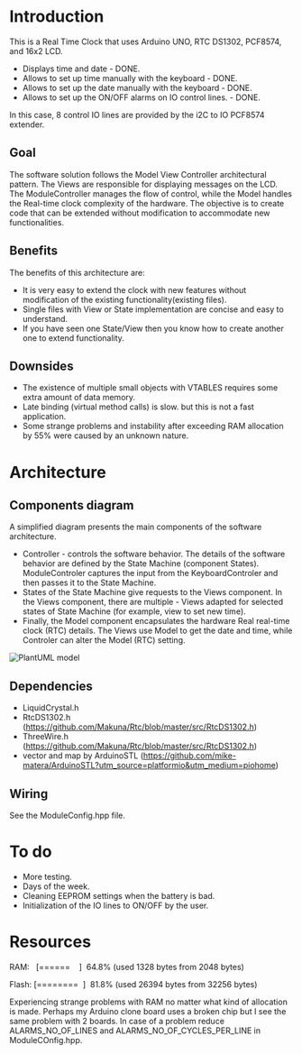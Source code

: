 # Introduction

This is a Real Time Clock that uses Arduino UNO, RTC DS1302, PCF8574, and 16x2 LCD.
- Displays time and date - DONE.
- Allows to set up time manually with the keyboard - DONE.
- Allows to set up the date manually with the keyboard - DONE.
- Allows to set up the ON/OFF alarms on IO control lines. - DONE.

In this case, 8 control IO lines are provided by the i2C to IO PCF8574 extender.

## Goal

The software solution follows the Model View Controller architectural pattern.
The Views are responsible for displaying messages on the LCD.
The ModuleController manages the flow of control, while the Model handles the Real-time clock complexity of the hardware.
The objective is to create code that can be extended without modification to accommodate new functionalities.

## Benefits

The benefits of this architecture are:
- It is very easy to extend the clock with new features without modification of the existing functionality(existing files).
- Single files with View or State implementation are concise and easy to understand.
- If you have seen one State/View then you know how to create another one to extend functionality.

## Downsides

- The existence of multiple small objects with VTABLES requires some extra amount of data memory.
- Late binding (virtual method calls) is slow. but this is not a fast application.
- Some strange problems and instability after exceeding RAM allocation by 55% were caused by an unknown nature.

# Architecture

## Components diagram
A simplified diagram presents the main components of the software architecture.

- Controller - controls the software behavior. The details of the software behavior are defined by the State Machine (component States). ModuleControler captures the input from the KeyboardControler and then passes it to the State Machine.
- States of the State Machine give requests to the Views component. In the Views component, there are multiple - Views adapted for selected states of State Machine (for example, view to set new time).
- Finally, the Model component encapsulates the hardware Real real-time clock (RTC) details. The Views use Model to get the date and time, while Controler can alter the Model (RTC) setting.


![PlantUML model](https://www.plantuml.com/plantuml/png/TPC_JyCm4CNtV8fJfp9O_653g2hG1I4wq0fcarnBX6D7ZgE2GhyxxiMrczZD45bvltlsktFcZU7Qj9N8Qfv_yot2GrsBCkUcL1Aw3En3hr8Qr1kU8xoNk7lUZ3w-gg8LQDyeh9QHUdHyKj9e9GHgw7fbMFk2lv-Awo9mri9pkQfg9L4QjqUWOYIs2f1RX6DDLeORR2R06-YNBk-eOhp78s-G-3CwQKjlCg1yBTp_iKBj93lYTu0_1cNHU7wVXTeu5x2sPkdMkU91LfeCHQKLTESRJ412VJFvOdLzUtMJqDPV6l6ZrEXjJytehCChaiQe8xEma-rAsw1dmtTcAR-derAn3tUrdp2jeFD3IOxr0CKIrIvzZISfbliTOjLFc8ZnWFVzCUnvJqTA_DHPkbYnFkoam_fyBAt29MpHBBZ1TLdXz2BhcTWwTQ6SHwA6pToFuuYvZTTMuXy0)

## Dependencies

- LiquidCrystal.h
- RtcDS1302.h (https://github.com/Makuna/Rtc/blob/master/src/RtcDS1302.h)
- ThreeWire.h (https://github.com/Makuna/Rtc/blob/master/src/RtcDS1302.h)
- vector and map by ArduinoSTL (https://github.com/mike-matera/ArduinoSTL?utm_source=platformio&utm_medium=piohome)

## Wiring

See the ModuleConfig.hpp file.

# To do

- More testing.
- Days of the week.
- Cleaning EEPROM settings when the battery is bad.
- Initialization of the IO lines to ON/OFF by the user.

# Resources

RAM:   [======    ]  64.8% (used 1328 bytes from 2048 bytes)

Flash: [========  ]  81.8% (used 26394 bytes from 32256 bytes)

Experiencing strange problems with RAM no matter what kind of allocation is made.
Perhaps my Arduino clone board uses a broken chip but I see the same problem with 2 boards.
In case of a problem reduce ALARMS_NO_OF_LINES and ALARMS_NO_OF_CYCLES_PER_LINE in ModuleCOnfig.hpp.
